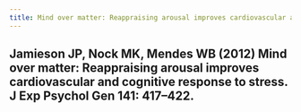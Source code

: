 ```yaml
---
title: Mind over matter: Reappraising arousal improves cardiovascular and cognitive response to stress
---
```


## Jamieson JP, Nock MK, Mendes WB (2012) Mind over matter: Reappraising arousal improves cardiovascular and cognitive response to stress. J Exp Psychol Gen 141: 417–422.